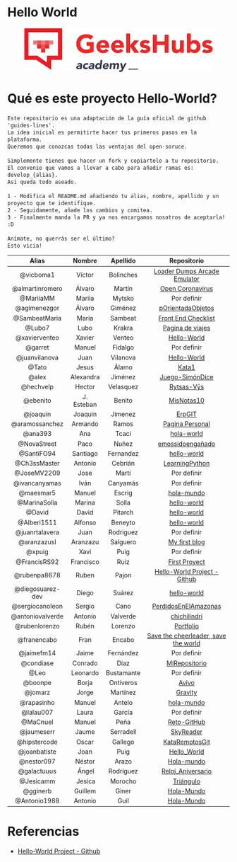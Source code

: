 # Hello World

<p align="center">
    <img src="https://github.com/GeeksHubsAcademy/2020-geekshubs-media/blob/master/image/logo.png" >	
</p>


# Qué es este proyecto Hello-World?
```
Este repositorio es una adaptación de la guía oficial de github 'guides-lines'. 
La idea inicial es permitirte hacer tus primeros pasos en la plataforma. 
Queremos que conozcas todas las ventajas del open-soruce.

Simplemente tienes que hacer un fork y copiartelo a tu repositorio.
El convenio que vamos a llevar a cabo para añadir ramas es: develop_{alias}.
Así queda todo aseado.

1 - Modifica el README.md añadiendo tu alias, nombre, apellido y un proyecto que te identifique.
2 - Seguidamente, añade los cambios y comitea.
3 - Finalmente manda la PR y ya nos encargamos nosotros de aceptarla! :D

Anímate, no querrás ser el último?
Esto vicia!
```


| Alias | Nombre | Apellido | Repositorio |
| :-------: | :------: | :------: | :-------: |
| @vicboma1 | Víctor | Bolinches | [Loader Dumps Arcade Emulator](https://github.com/vicboma1/loaderDumpsArcade)
| @almartinromero | Álvaro | Martín | [Open Coronavirus](https://github.com/open-coronavirus/open-coronavirus/)
| @MariiaMM | Mariia | Mytsko    | Por definir
| @agimenezgor | Álvaro | Giménez  | [pOrientadaObjetos](https://github.com/agimenezgor/ProgOrientadaObjetos_Prac1)
| @SambeatMaria | Maria | Sambeat | [Front End Checklist](https://github.com/thedaviddias/Front-End-Checklist)
| @Lubo7 | Lubo | Krakra | [Pagina de viajes](https://github.com/Lubo7/paginadeviajes) |
| @xavierventeo | Xavier | Venteo | [Hello-World](https://github.com/xavierventeo/hello-world)
| @garret | Manuel | Fidalgo | Por definir
| @juanvilanova | Juan | Vilanova | [Hello-World](https://github.com/juanvilanova/hello-world)
| @Tato | Jesus | Álamo | [Kata1](https://github.com/jalacis/kata1)
| @alex | Alexandra | Jiménez | [Juego-SimónDice](https://github.com/alexandrajimenezc/juego_simon_dice)  
| @hechvelp | Hector | Velasquez | [Rytsas-Vȳs](https://github.com/HecHVelP/memoria)
| @ebenito | J. Esteban | Benito | [MisNotas10](https://github.com/ebenito/MisNotas10)
| @joaquin | Joaquin | Jimenez |[ErpGIT](https://github.com/GEEKHUBS/GIT_AVANZADO_CONTAGESCO)
| @aramossanchez | Armando | Ramos |[Pagina Personal](https://github.com/aramossanchez/aramossanchez.github.io)
| @ana393 | Ana |Tcaci | [hola-world](https://github.com/ana393/hola-world)
| @NovaStreet  | Paco | Nuñez | [emossidoengañado](https://github.com/NovaStreet/hello-world)
| @SantiFO94 | Santiago | Fernandez | [hello-world](https://github.com/SantiFO94/hello-world)
| @Ch3ssMaster | Antonio | Cebrián | [LearningPython](https://github.com/Ch3ssMaster/LearningPython)
| @JoseMV2209 | Jose | Martí | Por definir
| @ivancanyamas| Iván  | Canyamás | Por definir
| @maesmar5 | Manuel | Escrig | [hola-mundo](https://github.com/maesmar5/hola-mundo.git) |
| @MarinaSolla | Marina | Solla | [hello-world](https://github.com/MarinaSolla/hello-world) |
| @David | David | Pitarch | [hello-world](https://github.com/Davids-dir/hello-world)
| @Alberi1511 | Alfonso | Beneyto | [hello-world](https://github.com/alberi1511/hello-world-1.git)
| @juanrtalavera | Juan | Rodriguez | Por definir
| @aranzazusl | Aranzazu | Salguero | [My first blog](https://github.com/aranzazusl/my-first-blog)
| @xpuig | Xavi | Puig | Por definir
| @FrancisRS92 | Francisco | Ruiz | [First Proyect](https://github.com/FrancisRS92/Primera-prueba)
| @rubenpa8678 | Ruben | Pajon | [Hello-World Project - Github](https://guides.github.com/activities/hello-world)
| @diegosuarez-dev | Diego | Suárez | [hello-world](https://github.com/diegosuarez-dev/hello-world)
| @sergiocanoleon | Sergio | Cano | [PerdidosEnElAmazonas](https://github.com/sergiocanoleon/hola-mundo/blob/master/perdidosenelAmazonas)
| @antoniovalverde | Antonio | Valverde | [chichilindri](https://github.com/antoniovalverde/hola-mundo/blob/master/chichilindri)
| @rubenlorenzo | Rubén | Lorenzo | [Portfolio](https://rubenlorenzo.github.io)
| @franencabo | Fran | Encabo | [Save the cheerleader, save the world]()
| @jaimefm14 | Jaime | Fernández | Por definir
| @condiase | Conrado | Diaz | [MiRepositorio](https://github.com/Condiase/MiRepositorio)
| @Leo | Leonardo | Bustamante    | Por definir
| @boonpe | Borja | Ontiveros | [Avivo](https://github.com/Boonpe/Avivo)
| @jomarz | Jorge | Martínez | [Gravity](https://github.com/jomarz/gravity)
| @rapasinho | Manuel | Antelo | [hola-mundo](https://github.com/rapasinho/hola-mundo.git)
| @lalau007 | Laura | García | Por definir
| @MaCnuel | Manuel | Peña | [Reto-GitHub](https://github.com/MaCnuel/Reto-GitHub)
| @jaumeserr | Jaume | Serradell | [SkyReader](https://github.com/jaumeserr/Skyscanner-Nuclio)
| @hipstercode | Oscar | Gallego | [KataRemotosGit](https://github.com/hipstercode/KataRemotosGit)
| @joanbatiste | Joan | Puig | [Hello_World](https://github.com/joanbatiste/Hello-World)
| @nestor097 | Néstor | Arazo |  [Hola-mundo](https://github.com/nestor097/hola-mundo)
| @galactuuus | Ángel | Rodríguez | [Reloj_Aniversario](https://github.com/galactuuus/reloj_aniversario)
| @Jesicamm | Jesica | Morocho | [Triángulo](https://github.com/Jesicamm/triangle)
| @gginerb | Guillem | Giner | [Hola-Mundo](https://github.com/gginerb/hola-mundo)
| @Antonio1988 | Antonio | Guil | [Hola-Mundo](https://github.com/Antonio1988-creator/hello-world)

# Referencias
  * [Hello-World Project - Github](https://guides.github.com/activities/hello-world/#commit)
